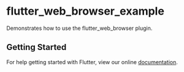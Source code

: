 # flutter_web_browser_example

Demonstrates how to use the flutter_web_browser plugin.

## Getting Started

For help getting started with Flutter, view our online
[documentation](http://flutter.io/).
